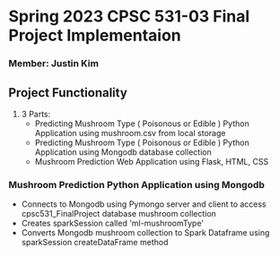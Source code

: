 # Spring 2023 CPSC 531-03 Final Project Implementaion
### Member: Justin Kim


## Project Functionality
1. 3 Parts:
   - Predicting Mushroom Type ( Poisonous or Edible ) Python Application using mushroom.csv from local storage
   - Predicting Mushroom Type ( Poisonous or Edible ) Python Application using Mongodb database collection
   - Mushroom Prediction Web Application using Flask, HTML, CSS


### Mushroom Prediction Python Application using Mongodb
   - Connects to Mongodb using Pymongo server and client to access cpsc531_FinalProject database mushroom collection
   - Creates sparkSession called 'ml-mushroomType'
   - Converts Mongodb mushroom collection to Spark Dataframe using sparkSession createDataFrame method

